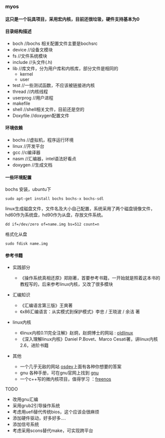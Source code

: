 ### myos

#### 这只是一个玩具项目，采用宏内核，目前还很垃圾，硬件支持基本为0



#### 目录结构描述

- boch 		//bochs 相关配置文件主要是bochsrc
- device      //设备文模块
- fs               //文件系统模块
- include   //头文件(.h)
- lib              //库文件，分为用户库和内核库，部分文件是相同的
  - kernel
  - user
- test            //一些测试函数，不应该被链接进内核
- thread     //内核线程
- userprog //用户进程
- makefile   
- shell          //shell相关文件，目前还是空的
- Doxyfile   //doxygen配置文件

#### 环境依赖

- bochs         //虚拟机，程序运行环境
- linux           //开发平台
- gcc              //c编译器
- nasm         //汇编器，intel语法好看点
- doxygen   //生成文档

#### 一些环境配置

bochs 安装，ubuntu下

```
sudo apt-get install bochs bochs-x bochs-sdl
```

linux生成磁盘文件，文件名及大小自己配置，系统采用了两个磁盘镜像文件，hd60作为系统盘，hd90作为从盘，存放文件系统。

```
dd if=/dev/zero of=name.img bs=512 count=n
```

格式化从盘

```
sudo fdisk name.img
```



#### 参考书籍

- 实践部分
  - 《操作系统真相还原》郑刚著，首要参考书籍，一开始就是照着这本书的教程写的，后来参考linux内核，又改了很多模块

- 汇编知识
  - 《汇编语言第三版》王爽著
  - 《x86汇编语言：从实模式到保护模式》李忠 / 王晓波 / 余洁 著
- linux内核
  - 《linux内核0.11完全注解》赵炯，赵炯博士的网站 : [oldlinux](http://oldlinux.org)
  - 《深入理解linux内核》Daniel P.Bovet、Marco Cesati著，讲linux内核2.6，进阶书籍
- 其他
  - 一个几乎无敌的网站 [osdev](http://osdev.org)上面有各种你想要的答案
  - gnu 各种手册，可在gnu官网上找到 [gnu](http://gnu.org)
  - 一个c++写的微内核项目，值得学习 ：[freenos](http://freenos.org)

TODO

- 改用gnu汇编
- 采用grub2引导操作系统
- 考虑用uefi替代传统bios，这个应该会很麻烦
- 添加硬件驱动，好多好多....
- 添加信号系统
- 考虑采用scons替代make，可实现跨平台
